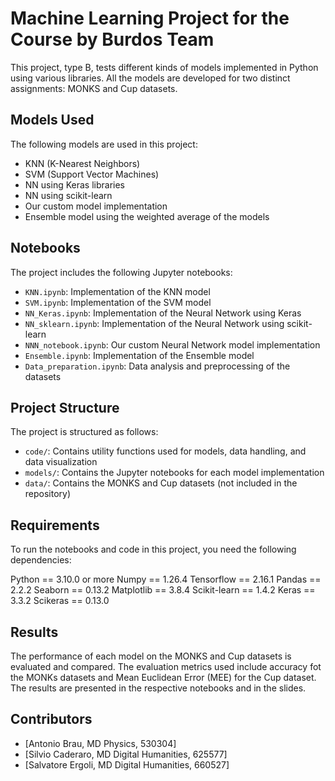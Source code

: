 

# Machine Learning Project for the Course by Burdos Team

This project, type B, tests different kinds of models implemented in Python using various libraries. All the models are developed for two distinct assignments: MONKS and Cup datasets.

## Models Used

The following models are used in this project:

- KNN (K-Nearest Neighbors)
- SVM (Support Vector Machines)
- NN using Keras libraries
- NN using scikit-learn
- Our custom model implementation
- Ensemble model using the weighted average of the models

## Notebooks

The project includes the following Jupyter notebooks:

- `KNN.ipynb`: Implementation of the KNN model
- `SVM.ipynb`: Implementation of the SVM model
- `NN_Keras.ipynb`: Implementation of the Neural Network using Keras
- `NN_sklearn.ipynb`: Implementation of the Neural Network using scikit-learn
- `NNN_notebook.ipynb`: Our custom Neural Network model implementation
- `Ensemble.ipynb`: Implementation of the Ensemble model
- `Data_preparation.ipynb`: Data analysis and preprocessing of the datasets

## Project Structure

The project is structured as follows:

- `code/`: Contains utility functions used for models, data handling, and data visualization
- `models/`: Contains the Jupyter notebooks for each model implementation
- `data/`: Contains the MONKS and Cup datasets (not included in the repository)

## Requirements

To run the notebooks and code in this project, you need the following dependencies:

Python == 3.10.0 or more
Numpy == 1.26.4
Tensorflow == 2.16.1
Pandas == 2.2.2
Seaborn == 0.13.2
Matplotlib == 3.8.4
Scikit-learn == 1.4.2
Keras == 3.3.2
Scikeras == 0.13.0

## Results

The performance of each model on the MONKS and Cup datasets is evaluated and compared. The evaluation metrics used include accuracy fot the MONKs datasets and Mean Euclidean Error (MEE) for the Cup dataset. The results are presented in the respective notebooks and in the slides.

## Contributors

- [Antonio Brau, MD Physics, 530304]
- [Silvio Caderaro, MD Digital Humanities, 625577]
- [Salvatore Ergoli, MD Digital Humanities, 660527]


